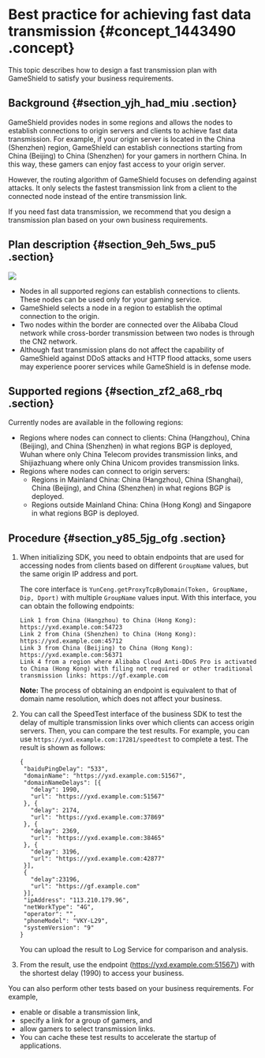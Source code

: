# Best practice for achieving fast data transmission {#concept_1443490 .concept}

This topic describes how to design a fast transmission plan with GameShield to satisfy your business requirements.

## Background {#section_yjh_had_miu .section}

GameShield provides nodes in some regions and allows the nodes to establish connections to origin servers and clients to achieve fast data transmission. For example, if your origin server is located in the China \(Shenzhen\) region, GameShield can establish connections starting from China \(Beijing\) to China \(Shenzhen\) for your gamers in northern China. In this way, these gamers can enjoy fast access to your origin server.

However, the routing algorithm of GameShield focuses on defending against attacks. It only selects the fastest transmission link from a client to the connected node instead of the entire transmission link.

If you need fast data transmission, we recommend that you design a transmission plan based on your own business requirements.

## Plan description {#section_9eh_5ws_pu5 .section}

![](http://static-aliyun-doc.oss-cn-hangzhou.aliyuncs.com/assets/img/1148281/156704663753861_en-US.png)

-   Nodes in all supported regions can establish connections to clients. These nodes can be used only for your gaming service.
-   GameShield selects a node in a region to establish the optimal connection to the origin.
-   Two nodes within the border are connected over the Alibaba Cloud network while cross-border transmission between two nodes is through the CN2 network.
-   Although fast transmission plans do not affect the capability of GameShield against DDoS attacks and HTTP flood attacks, some users may experience poorer services while GameShield is in defense mode.

## Supported regions {#section_zf2_a68_rbq .section}

Currently nodes are available in the following regions:

-   Regions where nodes can connect to clients: China \(Hangzhou\), China \(Beijing\), and China \(Shenzhen\) in what regions BGP is deployed, Wuhan where only China Telecom provides transmission links, and Shijiazhuang where only China Unicom provides transmission links.
-   Regions where nodes can connect to origin servers:
    -   Regions in Mainland China: China \(Hangzhou\), China \(Shanghai\), China \(Beijing\), and China \(Shenzhen\) in what regions BGP is deployed.
    -   Regions outside Mainland China: China \(Hong Kong\) and Singapore in what regions BGP is deployed.

## Procedure {#section_y85_5jg_ofg .section}

1.  When initializing SDK, you need to obtain endpoints that are used for accessing nodes from clients based on different `GroupName` values, but the same origin IP address and port.

    The core interface is `YunCeng.getProxyTcpByDomain(Token, GroupName, Dip, Dport)` with multiple `GroupName` values input. With this interface, you can obtain the following endpoints:

    ``` {#codeblock_h7e_wbe_izx}
    Link 1 from China (Hangzhou) to China (Hong Kong): https://yxd.example.com:54723
    Link 2 from China (Shenzhen) to China (Hong Kong): https://yxd.example.com:45712
    Link 3 from China (Beijing) to China (Hong Kong): https://yxd.example.com:56371
    Link 4 from a region where Alibaba Cloud Anti-DDoS Pro is activated to China (Hong Kong) with filing not required or other traditional transmission links: https://gf.example.com
    ```

    **Note:** The process of obtaining an endpoint is equivalent to that of domain name resolution, which does not affect your business.

2.  You can call the SpeedTest interface of the business SDK to test the delay of multiple transmission links over which clients can access origin servers. Then, you can compare the test results. For example, you can use `https://yxd.example.com:17281/speedtest` to complete a test. The result is shown as follows:

    ``` {#codeblock_cih_smw_yk1}
    {
     "baiduPingDelay": "533",
     "domainName": "https://yxd.example.com:51567",
     "domainNameDelays": [{
       "delay": 1990,
       "url": "https://yxd.example.com:51567"
     }, {
       "delay": 2174,
       "url": "https://yxd.example.com:37869"
     }, {
       "delay": 2369,
       "url": "https://yxd.example.com:38465"
     }, {
       "delay": 3196,
       "url": "https://yxd.example.com:42877"
     }],
     {
       "delay":23196,
       "url": "https://gf.example.com"
     }],
     "ipAddress": "113.210.179.96",
     "netWorkType": "4G",
     "operator": "",
     "phoneModel": "VKY-L29",
     "systemVersion": "9"
    }
    ```

    You can upload the result to Log Service for comparison and analysis.

3.  From the result, use the endpoint \(https://yxd.example.com:51567\) with the shortest delay \(1990\) to access your business.

You can also perform other tests based on your business requirements. For example,

-   enable or disable a transmission link,
-   specify a link for a group of gamers, and
-   allow gamers to select transmission links.
-   You can cache these test results to accelerate the startup of applications.

